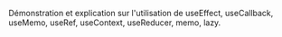 Démonstration et explication sur l'utilisation de useEffect, useCallback, useMemo, useRef, useContext, useReducer, memo, lazy. 
